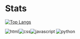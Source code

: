 
# Stats
[![Top Langs](https://github-readme-stats.vercel.app/api/top-langs/?username=evon27&show_icons=true&theme=radical)](https://github.com/evon27)

<img
alt="html" src ="https://img.shields.io/badge/HTML-E34F26.svg?&style=for-the-badge&logo=HTML5&logoColor=white"/><img
alt="css" src ="https://img.shields.io/badge/CSS-1572B6.svg?&style=for-the-badge&logo=CSS3&logoColor=white"/><img
alt="javascript" src ="https://img.shields.io/badge/Javascirpt-F7DF1E.svg?&style=for-the-badge&logo=JavaScript&logoColor=white"/>
<img alt="python" src ="https://img.shields.io/badge/Python-3776AB.svg?&style=for-the-badge&logo=Python&logoColor=white"/>
